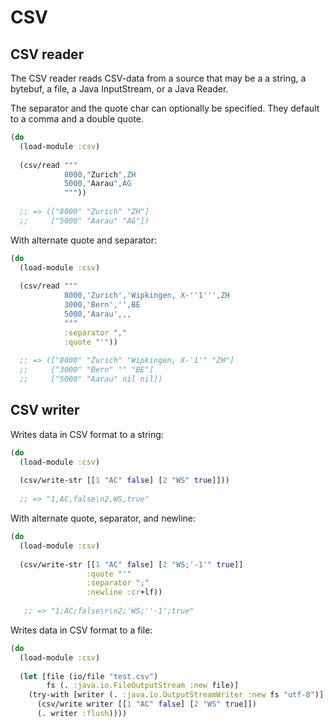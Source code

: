 # CSV


## CSV reader

The CSV reader reads CSV-data from a source that may be a a string, a bytebuf,
a file, a Java InputStream, or a Java Reader.

The separator and the quote char can optionally be specified. They default to
a comma and a double quote.


```clojure
(do
  (load-module :csv)
  
  (csv/read """
            8000,"Zurich",ZH
            5000,"Aarau",AG
            """)) 
            
  ;; => (["8000" "Zurich" "ZH"] 
  ;;     ["5000" "Aarau" "AG"])
```

With alternate quote and separator:

```clojure
(do
  (load-module :csv)
  
  (csv/read """
            8000,'Zurich','Wipkingen, X-''1''',ZH
            3000,'Bern','',BE
            5000,'Aarau',,,
            """
            :separator "," 
            :quote "'")) 
            
  ;; => (["8000" "Zurich" "Wipkingen, X-'1'" "ZH"] 
  ;;     ["3000" "Bern" "" "BE"] 
  ;;     ["5000" "Aarau" nil nil])
```


## CSV writer

Writes data in CSV format to a string:

```clojure
(do
  (load-module :csv)
  
  (csv/write-str [[1 "AC" false] [2 "WS" true]]))
  
  ;; => "1,AC,false\n2,WS,true"
```

With alternate quote, separator, and newline:

```clojure
(do
  (load-module :csv)
  
  (csv/write-str [[1 "AC" false] [2 "WS;'-1'" true]]
                 :quote "'"
                 :separator ";"
                 :newline :cr+lf))
                 
   ;; => "1;AC;false\r\n2;'WS;''-1';true"
```


Writes data in CSV format to a file:

```clojure
(do
  (load-module :csv)
  
  (let [file (io/file "test.csv")
        fs (. :java.io.FileOutputStream :new file)]
    (try-with [writer (. :java.io.OutputStreamWriter :new fs "utf-8")]
      (csv/write writer [[1 "AC" false] [2 "WS" true]])
      (. writer :flush))))
  